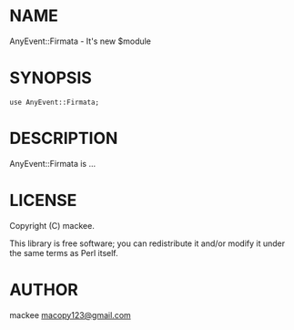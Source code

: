 # NAME

AnyEvent::Firmata - It's new $module

# SYNOPSIS

    use AnyEvent::Firmata;

# DESCRIPTION

AnyEvent::Firmata is ...

# LICENSE

Copyright (C) mackee.

This library is free software; you can redistribute it and/or modify
it under the same terms as Perl itself.

# AUTHOR

mackee <macopy123@gmail.com>
